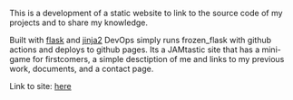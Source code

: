 This is a development of a static website to link to the source code of my projects and to share my knowledge.

Built with [flask](https://flask.palletsprojects.com/en/1.1.x/) and  [jinja2](https://www.palletsprojects.com/p/jinja/)
DevOps simply runs frozen_flask with github actions and deploys to github pages.
Its a JAMtastic site that has a mini-game for firstcomers, a simple desctiption of me and links to my previous work, documents, and a contact page.

Link to site: [here](https://example.com)
